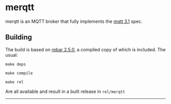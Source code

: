 merqtt
======
merqtt is an MQTT broker that fully implements the [mqtt 3.1][1] spec.

Building
-----------
The build is based on [rebar 2.5.0][2], a compiled copy of which is included. The usual:

````
make deps
````

````
make compile
````

````
make rel
````

Are all available and result in a built release in `rel/merqtt`



----
[1]: http://mqtt.org/
[2]: https://github.com/rebar/rebar/releases/tag/2.5.0


